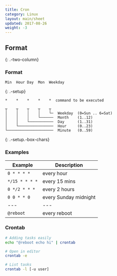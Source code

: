 ```yaml
---
title: Cron
category: Linux
layout: main/sheet
updated: 2017-08-26
weight: -3
---
```


## Format
{: .-two-column}

### Format

```
Min  Hour Day  Mon  Weekday
```
{: .-setup}

```
*    *    *    *    *  command to be executed
```

```
┬    ┬    ┬    ┬    ┬
│    │    │    │    └─  Weekday  (0=Sun .. 6=Sat)
│    │    │    └──────  Month    (1..12)
│    │    └───────────  Day      (1..31)
│    └────────────────  Hour     (0..23)
└─────────────────────  Minute   (0..59)
```
{: .-setup.-box-chars}

### Examples

| Example        | Description           |
| ---            | ---                   |
| `0 * * * *`    | every hour            |
| `*/15 * * * *` | every 15 mins         |
| `0 */2 * * *`  | every 2 hours         |
| `0 0 * * 0`    | every Sunday midnight |
| ---            | ---                   |
| `@reboot`      | every reboot          |

### Crontab

```bash
# Adding tasks easily
echo "@reboot echo hi" | crontab
```

```bash
# Open in editor
crontab -e
```

```bash
# List tasks
crontab -l [-u user]
```
